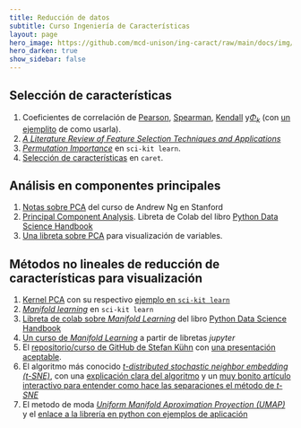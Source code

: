 ```yaml
---
title: Reducción de datos 
subtitle: Curso Ingeniería de Características
layout: page
hero_image: https://github.com/mcd-unison/ing-caract/raw/main/docs/img/eda-banner.jpg
hero_darken: true
show_sidebar: false 
---
```





## Selección de características

1. Coeficientes de correlación de [Pearson](https://en.wikipedia.org/wiki/Pearson_correlation_coefficient), [Spearman](https://en.wikipedia.org/wiki/Spearman%27s_rank_correlation_coefficient), [Kendall](https://en.wikipedia.org/wiki/Kendall_rank_correlation_coefficient) y[$\Phi_k$](https://phik.readthedocs.io/en/latest/index.html) (con [un ejemplito](https://github.com/KaveIO/PhiK/blob/master/phik/notebooks/phik_tutorial_basic.ipynb) de como usarla).
2. [*A Literature Review of Feature Selection Techniques and Applications*](https://github.com/mcd-unison/ing-caract/raw/main/pdf/feature-selection-review.pdf)
3. [*Permutation Importance*](https://scikit-learn.org/stable/modules/permutation_importance.html) en `sci-kit learn`.
4. [Selección de características](https://topepo.github.io/caret/feature-selection-overview.html) en `caret`.

## Análisis en componentes principales

1. [Notas sobre PCA](https://github.com/mcd-unison/ing-caract/raw/main/pdf/PCA-Standford.pdf) del curso de Andrew Ng en Stanford
2. [Principal Component Analysis](https://jakevdp.github.io/PythonDataScienceHandbook/05.09-principal-component-analysis.html). Libreta de Colab del libro [Python Data Science Handbook](https://jakevdp.github.io/PythonDataScienceHandbook/)
3. [Una libreta sobre PCA](https://github.com/mcd-unison/ing-caract/raw/main/ejemplos/reduccion-caracteristicas/pca.ipynb) para visualización de variables.


## Métodos no lineales de reducción de características para visualización

1. [Kernel PCA](https://people.eecs.berkeley.edu/~wainwrig/stat241b/scholkopf_kernel.pdf) con su respectivo [ejemplo en `sci-kit learn`](https://scikit-learn.org/stable/auto_examples/decomposition/plot_kernel_pca.html#sphx-glr-auto-examples-decomposition-plot-kernel-pca-py)
2. [*Manifold learning*](https://scikit-learn.org/stable/modules/manifold.html) en `sci-kit learn`
3. [Libreta de colab sobre *Manifold Learning*](https://jakevdp.github.io/PythonDataScienceHandbook/05.10-manifold-learning.html) del libro [Python Data Science Handbook](https://jakevdp.github.io/PythonDataScienceHandbook/)
4. [Un curso de *Manifold Learning*](https://github.com/drewwilimitis/Manifold-Learning) a partir de libretas *jupyter*
5. El [repositorio/curso de GitHub de Stefan Kühn](https://github.com/cc-skuehn/Manifold_Learning) con [una presentación aceptable](https://github.com/cc-skuehn/Manifold_Learning/blob/master/Slides/Mcubed_20181016.pdf).
6. El algoritmo más conocido [*t-distributed stochastic neighbor embedding (t-SNE)*](https://cs.nyu.edu/~roweis/papers/sne_final.pdf), con una [explicación clara del algoritmo](https://www.oreilly.com/content/an-illustrated-introduction-to-the-t-sne-algorithm/) y un [muy bonito artículo interactivo para entender como hace las separaciones el método de *t-SNE*](https://distill.pub/2016/misread-tsne/)
7. El metodo de moda [*Uniform Manifold Aproximation Proyection (UMAP)*](https://arxiv.org/pdf/1802.03426.pdf) y el [enlace a la librería en python con ejemplos de aplicación](https://umap-learn.readthedocs.io/en/latest/index.html)

